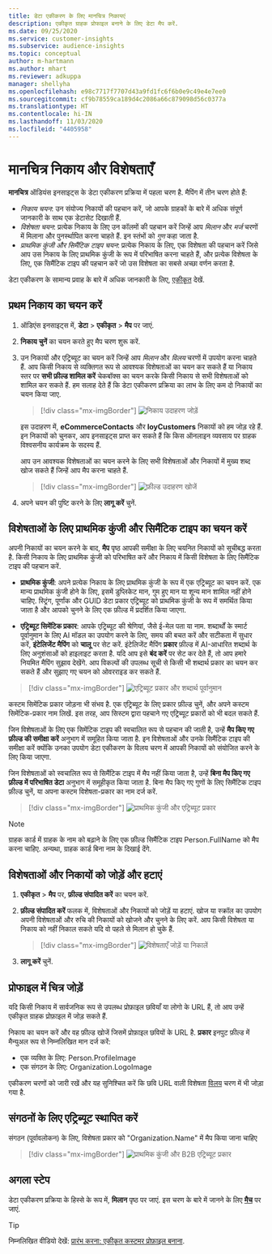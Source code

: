 ```yaml
---
title: डेटा एकीकरण के लिए मानचित्र निकायएं
description: एकीकृत ग्राहक प्रोफाइल बनाने के लिए डेटा मैप करें.
ms.date: 09/25/2020
ms.service: customer-insights
ms.subservice: audience-insights
ms.topic: conceptual
author: m-hartmann
ms.author: mhart
ms.reviewer: adkuppa
manager: shellyha
ms.openlocfilehash: e98c7717f7707d43a9fd1fc6f6b0e9c49e4e7ee0
ms.sourcegitcommit: cf9b78559ca189d4c2086a66c879098d56c0377a
ms.translationtype: HT
ms.contentlocale: hi-IN
ms.lasthandoff: 11/03/2020
ms.locfileid: "4405958"
---
```

# <a name="map-entities-and-attributes"></a>मानचित्र निकाय और विशेषताएँ

**मानचित्र** ऑडियंस इनसाइट्स के डेटा एकीकरण प्रक्रिया में पहला चरण है. मैपिंग में तीन चरण होते हैं:

- *निकाय चयन*: उन संयोज्य निकायों की पहचान करें, जो आपके ग्राहकों के बारे में अधिक संपूर्ण जानकारी के साथ एक डेटासेट दिखाती हैं.
- *विशेषता चयन*: प्रत्येक निकाय के लिए उन कॉलमों की पहचान करें जिन्हें आप *मिलान* और *मर्ज* चरणों में मिलाना और पुनर्स्थापित करना चाहते हैं. इन स्तंभों को *गुण* कहा जाता है.
- *प्राथमिक कुंजी और सिमैंटिक टाइप चयन*: प्रत्येक निकाय के लिए, एक विशेषता की पहचान करें जिसे आप उस निकाय के लिए प्राथमिक कुंजी के रूप में परिभाषित करना चाहते हैं, और प्रत्येक विशेषता के लिए, एक सिमैंटिक टाइप की पहचान करें जो उस विशेषता का सबसे अच्छा वर्णन करता है.

डेटा एकीकरण के सामान्य प्रवाह के बारे में अधिक जानकारी के लिए, [एकीकृत](data-unification.md) देखें.

## <a name="select-the-first-entities"></a>प्रथम निकाय का चयन करें

1. ऑडिएंस इनसाइट्स में, **डेटा** > **एकीकृत** > **मैप** पर जाएं.

2. **निकाय चुनें** का चयन करते हुए मैप चरण शुरू करें.

3. उन निकायों और एट्रिब्यूट का चयन करें जिन्हें आप *मिलान* और *विलय* चरणों में उपयोग करना चाहते हैं. आप किसी निकाय से व्यक्तिगत रूप से आवश्यक विशेषताओं का चयन कर सकते हैं या निकाय स्तर पर **सभी फ़ील्ड शामिल करें** चेकबॉक्स का चयन करके किसी निकाय से सभी विशेषताओं को शामिल कर सकते हैं. हम सलाह देते हैं कि डेटा एकीकरण प्रक्रिया का लाभ के लिए कम दो निकायों का चयन किया जाए.

   > [!div class="mx-imgBorder"]
   > ![निकाय उदाहरण जोड़ें](media/data-manager-configure-map-add-entities-example.png "निकाय उदाहरण जोड़ें")

   इस उदाहरण में, **eCommerceContacts** और **loyCustomers** निकायों को हम जोड़ रहे हैं. इन निकायों को चुनकर, आप इनसाइट्स प्राप्त कर सकते हैं कि किस ऑनलाइन व्यवसाय पर ग्राहक विश्वसनीय कार्यक्रम के सदस्य हैं.
   
   आप उन आवश्यक विशेषताओं का चयन करने के लिए सभी विशेषताओं और निकायों में मुख्य शब्द खोज सकते हैं जिन्हें आप मैप करना चाहते हैं.
   
     > [!div class="mx-imgBorder"]
   > ![फ़ील्ड उदाहरण खोजें](media/data-manager-configure-map-search-fields-example.png "फ़ील्ड उदाहरण खोजें")

4. अपने चयन की पुष्टि करने के लिए **लागू करें** चुनें.

## <a name="select-primary-key-and-semantic-type-for-attributes"></a>विशेषताओं के लिए प्राथमिक कुंजी और सिमैंटिक टाइप का चयन करें

अपनी निकायों का चयन करने के बाद, **मैप** पृष्ठ आपकी समीक्षा के लिए चयनित निकायों को सूचीबद्ध करता है. किसी निकाय के लिए प्राथमिक कुंजी को परिभाषित करें और निकाय में किसी विशेषता के लिए सिमैंटिक टाइप की पहचान करें.

- **प्राथमिक कुंजी**: अपने प्रत्येक निकाय के लिए प्राथमिक कुंजी के रूप में एक एट्रिब्यूट का चयन करें. एक मान्य प्राथमिक कुंजी होने के लिए, इसमें डुप्लिकेट मान, गुम हुए मान या शून्य मान शामिल नहीं होने चाहिए. स्ट्रिंग, पूर्णांक और GUID डेटा प्रकार एट्रिब्यूट को प्राथमिक कुंजी के रूप में समर्थित किया जाता है और आपको चुनने के लिए एक फ़ील्ड में प्रदर्शित किया जाएगा.

- **एट्रिब्यूट सिमेंटिक प्रकार**: आपके एट्रिब्यूट की श्रेणियां, जैसे ई-मेल पता या नाम. शब्दार्थों के स्मार्ट पूर्वानुमान के लिए AI मॉडल का उपयोग करने के लिए, समय की बचत करें और सटीकता में सुधार करें,  **इंटेलिजेंट मैपिंग** को **चालू** पर सेट करें. इंटेलिजेंट मैपिंग **प्रकार** फ़ील्ड में AI-आधारित शब्दार्थ के लिए अनुशंसाओं को हाइलाइट करता है. यदि आप इसे **बंद करें** पर सेट कर देते हैं, तो आप हमारे नियमित मैपिंग सुझाव देखेंगे. आप विकल्पों की उपलब्ध सूची से किसी भी शब्दार्थ प्रकार का चयन कर सकते हैं और सुझाए गए चयन को ओवरराइड कर सकते हैं.

> [!div class="mx-imgBorder"]
> ![एट्रिब्यूट प्रकार और शब्दार्थ पूर्वानुमान](media/data-manager-configure-map-add-attributes-semantic-prediction.png "एट्रिब्यूट प्रकार और शब्दार्थ पूर्वानुमान")

कस्टम सिमेंटिक प्रकार जोड़ना भी संभव है. एक एट्रिब्यूट के लिए प्रकार फ़ील्ड चुनें, और अपने कस्टम सिमेंटिक-प्रकार नाम लिखें. इस तरह, आप सिस्टम द्वारा पहचाने गए एट्रिब्यूट प्रकारों को भी बदल सकते हैं.

जिन विशेषताओं के लिए एक सिमेंटिक टाइप की स्वचालित रूप से पहचान की जाती है, उन्हें **मैप किए गए फ़ील्ड की समीक्षा करें** अनुभाग में समूहित किया जाता है. इन विशेषताओं और उनके सिमैंटिक टाइप की समीक्षा करें क्योंकि उनका उपयोग डेटा एकीकरण के विलय चरण में आपकी निकायों को संयोजित करने के लिए किया जाएगा.

जिन विशेषताओं को स्वचालित रूप से सिमैंटिक टाइप में मैप नहीं किया जाता है, उन्हें **बिना मैप किए गए फ़ील्ड में परिभाषित डेटा** अनुभाग में समूहीकृत किया जाता है. बिना मैप किए गए गुणों के लिए सिमैंटिक टाइप फ़ील्ड चुनें, या अपना कस्टम विशेषता-प्रकार का नाम दर्ज करें.

> [!div class="mx-imgBorder"]
> ![प्राथमिक कुंजी और एट्रिब्यूट प्रकार](media/data-manager-configure-map-add-attributes.png "प्राथमिक कुंजी और एट्रिब्यूट प्रकार")

> [!NOTE]
> ग्राहक कार्ड में ग्राहक के नाम को बढ़ाने के लिए एक फ़ील्ड सिमैंटिक टाइप Person.FullName को मैप करना चाहिए. अन्यथा, ग्राहक कार्ड बिना नाम के दिखाई देंगे. 

## <a name="add-and-remove-attributes-and-entities"></a>विशेषताओं और निकायों को जोड़ें और हटाएं

1. **एकीकृत** > **मैप** पर, **फ़ील्ड संपादित करें** का चयन करें.

2. **फ़ील्ड संपादित करें** फलक में, विशेषताओं और निकायों को जोड़ें या हटाएं. खोज या स्क्रॉल का उपयोग अपनी विशेषताओं और रुचि की निकायों को खोजने और चुनने के लिए करें. आप किसी विशेषता या निकाय को नहीं निकाल सकते यदि वो पहले से मिलान हो चुके हैं.

   > [!div class="mx-imgBorder"]
   > ![विशेषताएँ जोड़ें या निकालें](media/configure-data-map-edit.png "एट्रिब्यूट जोड़ें या निकालें")

3. **लागू करें** चुनें.

## <a name="add-images-to-profiles"></a>प्रोफाइल में चित्र जोड़ें

यदि किसी निकाय में सार्वजनिक रूप से उपलब्ध प्रोफ़ाइल छवियाँ या लोगो के URL हैं, तो आप उन्हें एकीकृत ग्राहक प्रोफ़ाइल में जोड़ सकते हैं.

निकाय का चयन करें और वह फ़ील्ड खोजें जिसमें प्रोफ़ाइल छवियों के URL है. **प्रकार** इनपुट फ़ील्ड में मैन्युअल रूप से निम्नलिखित मान दर्ज करें: 
- एक व्यक्ति के लिए: Person.ProfileImage
- एक संगठन के लिए: Organization.LogoImage

एकीकरण चरणों को जारी रखें और यह सुनिश्चित करें कि छवि URL वाली विशेषता [विलय](merge-entities.md) चरण में भी जोड़ा गया है.

## <a name="set-attributes-for-organizations"></a>संगठनों के लिए एट्रिब्यूट स्थापित करें

संगठन (पूर्वावलोकन) के लिए, विशेषता प्रकार को "Organization.Name" में मैप किया जाना चाहिए
> [!div class="mx-imgBorder"]
> ![प्राथमिक कुंजी और B2B एट्रिब्यूट प्रकार](media/configure-data-map-edit-b2b.png "प्राथमिक कुंजी और B2B एट्रिब्यूट प्रकार")

## <a name="next-step"></a>अगला स्टेप

डेटा एकीकरण प्रक्रिया के हिस्से के रूप में, **मिलान** पृष्ठ पर जाएं. इस चरण के बारे में जानने के लिए [**मैच**](match-entities.md) पर जाएं.

> [!TIP]
> निम्नलिखित वीडियो देखें: [प्रारंभ करना: एकीकृत कस्टमर प्रोफ़ाइल बनाना](https://youtu.be/oBfGEhucAxs).
